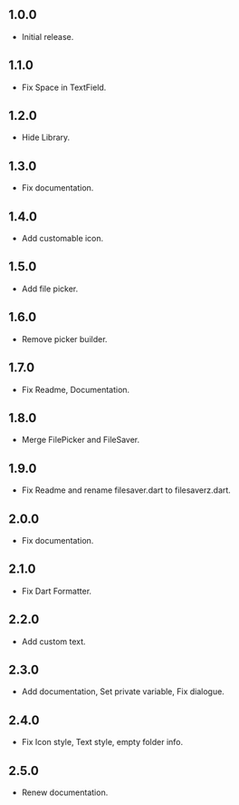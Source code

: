 ## 1.0.0

- Initial release.

## 1.1.0

- Fix Space in TextField.

## 1.2.0

- Hide Library.

## 1.3.0

- Fix documentation.

## 1.4.0

- Add customable icon.

## 1.5.0

- Add file picker.

## 1.6.0

- Remove picker builder.

## 1.7.0

- Fix Readme, Documentation.

## 1.8.0

- Merge FilePicker and FileSaver.

## 1.9.0

- Fix Readme and rename filesaver.dart to filesaverz.dart.

## 2.0.0

- Fix documentation.

## 2.1.0

- Fix Dart Formatter.

## 2.2.0

- Add custom text.

## 2.3.0

- Add documentation, Set private variable, Fix dialogue.

## 2.4.0

- Fix Icon style, Text style, empty folder info.

## 2.5.0

- Renew documentation.
